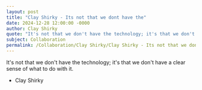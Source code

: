 ```yaml
---
layout: post
title: "Clay Shirky - Its not that we dont have the"
date: 2024-12-28 12:00:00 -0000
author: Clay Shirky
quote: "It's not that we don't have the technology; it's that we don't have a clear sense of what to do with it."
subject: Collaboration
permalink: /Collaboration/Clay Shirky/Clay Shirky - Its not that we dont have the
---
```


It's not that we don't have the technology; it's that we don't have a clear sense of what to do with it.

- Clay Shirky
